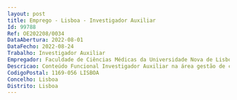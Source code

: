 ```yaml
--- 
layout: post
title: Emprego - Lisboa - Investigador Auxiliar
Id: 99788
Ref: OE202208/0034
DataAbertura: 2022-08-01
DataFecho: 2022-08-24
Trabalho: Investigador Auxiliar
Empregador: Faculdade de Ciências Médicas da Universidade Nova de Lisboa - NOVA Medical School
Descricao: Conteúdo Funcional Investigador Auxiliar na área gestão de ciência — serviço de pre award no apoio a candidaturas a financiamentos competitivos com ênfase em candidaturas ao Programa Horizonte  Europa, com as seguintes funções Especialização no Programa Horizonte  Europa e outras linhas de financiamento internacionais, dedicados a investigadores, projetos de investigação e inovação e instituições, na área da saúde.Procura e divulgação de oportunidades de financiamento adequadas aos temas de investigação da NMS.Apoio em todas as fases do processo de candidatura a financiamento dos investigadores  preparação da proposta, revisão e respetiva submissão Gestão dos processos de negociação e assinatura dos contratos de financiamento Articulação e mediação com as entidades financiadoras durante os processos de candidatura e negociação Articulação com os restantes serviços da instituição durante os processos de candidatura e negociação Participação em sessões de formação para a preparação, submissão e negociação de candidaturas a financiamento Organização de sessões de informação e workshops para apoio à preparação e submissão de candidaturas a financiamento Monitorização e sistematização de informação relativa a candidaturas a financiamento e financiamento concedido Participação em redes nacionais e internacionais de estruturas similares Acompanhamento do encerramento dos projetos, nas componentes técnico  administrativas e financeiras.As funções a desempenhar estão em linha com o Objetivo Desenvolvimento Sustentável # 3 — Saúde de Qualidade  Assegurar vidas saudáveis e promover o bem  estar para todos em todas as idades.
CodigoPostal: 1169-056 LISBOA
Concelho: Lisboa
Distrito: Lisboa
--- 
```

